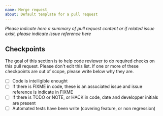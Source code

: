 ```yaml
---
name: Merge request
about: Default template for a pull request
---
```


*Please indicate here a summary of pull request content or if related issue exist, please indicate issue reference here*

## Checkpoints

The goal of this section is to help code reviewer to do required checks on this pull request. Please don't edit this list.
If one or more of these checkpoints are out of scope, please write below why they are.

- [ ] Code is intelligible enought
- [ ] If there is FIXME in code, these is an associated issue and issue reference is indicate in FIXME
- [ ] If there is TODO or NOTE, or HACK in code, date and developper initials are present
- [ ] Automated tests have been write (covering feature, or non regression)
